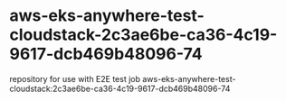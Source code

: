 # aws-eks-anywhere-test-cloudstack-2c3ae6be-ca36-4c19-9617-dcb469b48096-74
repository for use with E2E test job aws-eks-anywhere-test-cloudstack:2c3ae6be-ca36-4c19-9617-dcb469b48096-74
